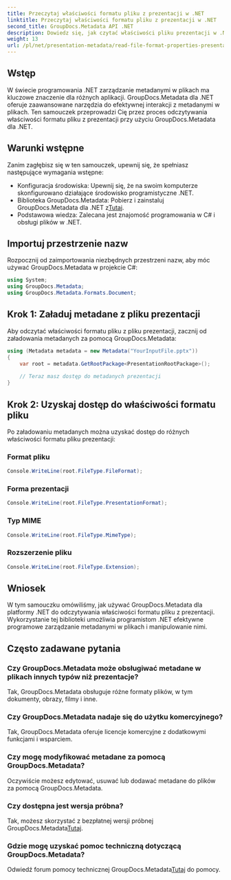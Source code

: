 ```yaml
---
title: Przeczytaj właściwości formatu pliku z prezentacji w .NET
linktitle: Przeczytaj właściwości formatu pliku z prezentacji w .NET
second_title: GroupDocs.Metadata API .NET
description: Dowiedz się, jak czytać właściwości pliku prezentacji w .NET przy użyciu GroupDocs.Metadata. Programowo uzyskaj dostęp do szczegółów formatu pliku.
weight: 13
url: /pl/net/presentation-metadata/read-file-format-properties-presentations/
---
```

## Wstęp
W świecie programowania .NET zarządzanie metadanymi w plikach ma kluczowe znaczenie dla różnych aplikacji. GroupDocs.Metadata dla .NET oferuje zaawansowane narzędzia do efektywnej interakcji z metadanymi w plikach. Ten samouczek przeprowadzi Cię przez proces odczytywania właściwości formatu pliku z prezentacji przy użyciu GroupDocs.Metadata dla .NET.
## Warunki wstępne
Zanim zagłębisz się w ten samouczek, upewnij się, że spełniasz następujące wymagania wstępne:
- Konfiguracja środowiska: Upewnij się, że na swoim komputerze skonfigurowano działające środowisko programistyczne .NET.
-  Biblioteka GroupDocs.Metadata: Pobierz i zainstaluj GroupDocs.Metadata dla .NET z[Tutaj](https://releases.groupdocs.com/metadata/net/).
- Podstawowa wiedza: Zalecana jest znajomość programowania w C# i obsługi plików w .NET.

## Importuj przestrzenie nazw
Rozpocznij od zaimportowania niezbędnych przestrzeni nazw, aby móc używać GroupDocs.Metadata w projekcie C#:
```csharp
using System;
using GroupDocs.Metadata;
using GroupDocs.Metadata.Formats.Document;
```
## Krok 1: Załaduj metadane z pliku prezentacji
Aby odczytać właściwości formatu pliku z pliku prezentacji, zacznij od załadowania metadanych za pomocą GroupDocs.Metadata:
```csharp
using (Metadata metadata = new Metadata("YourInputFile.pptx"))
{
    var root = metadata.GetRootPackage<PresentationRootPackage>();
    
    // Teraz masz dostęp do metadanych prezentacji
}
```
## Krok 2: Uzyskaj dostęp do właściwości formatu pliku
Po załadowaniu metadanych można uzyskać dostęp do różnych właściwości formatu pliku prezentacji:
### Format pliku
```csharp
Console.WriteLine(root.FileType.FileFormat);
```
### Forma prezentacji
```csharp
Console.WriteLine(root.FileType.PresentationFormat);
```
### Typ MIME
```csharp
Console.WriteLine(root.FileType.MimeType);
```
### Rozszerzenie pliku
```csharp
Console.WriteLine(root.FileType.Extension);
```

## Wniosek
W tym samouczku omówiliśmy, jak używać GroupDocs.Metadata dla platformy .NET do odczytywania właściwości formatu pliku z prezentacji. Wykorzystanie tej biblioteki umożliwia programistom .NET efektywne programowe zarządzanie metadanymi w plikach i manipulowanie nimi.

## Często zadawane pytania
### Czy GroupDocs.Metadata może obsługiwać metadane w plikach innych typów niż prezentacje?
Tak, GroupDocs.Metadata obsługuje różne formaty plików, w tym dokumenty, obrazy, filmy i inne.
### Czy GroupDocs.Metadata nadaje się do użytku komercyjnego?
Tak, GroupDocs.Metadata oferuje licencje komercyjne z dodatkowymi funkcjami i wsparciem.
### Czy mogę modyfikować metadane za pomocą GroupDocs.Metadata?
Oczywiście możesz edytować, usuwać lub dodawać metadane do plików za pomocą GroupDocs.Metadata.
### Czy dostępna jest wersja próbna?
 Tak, możesz skorzystać z bezpłatnej wersji próbnej GroupDocs.Metadata[Tutaj](https://releases.groupdocs.com/).
### Gdzie mogę uzyskać pomoc techniczną dotyczącą GroupDocs.Metadata?
 Odwiedź forum pomocy technicznej GroupDocs.Metadata[Tutaj](https://forum.groupdocs.com/c/metadata/14) do pomocy.